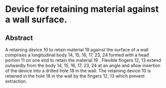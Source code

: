 # Device for retaining material against a wall surface.

## Abstract
A retaining device 10 to retain material 19 against the surface of a wall comprises a longitudinal body 14, 15, 16, 17, 23, 24 formed with a head portion 11 on one end to retain the material 19 . Flexible fingers 12, 13 extend outwardly from the body 14, 15, 16, 17, 23, 24 at an angle and allow insertion of the device into a drilled hole 18 in the wall. The retaining device 10 is retained in the hole 18 in the wall by the fingers 12, 13 which prevent extraction.